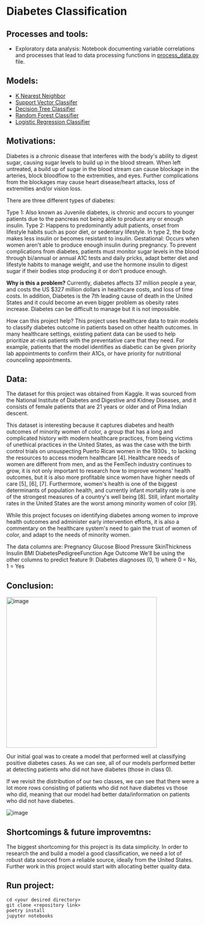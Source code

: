 # Diabetes Classification

## Processes and tools:
* Exploratory data analysis: Notebook documenting variable correlations and processes that lead to data processing functions in [process_data.py](https://github.com/lauxpaux/diabetes_classification/blob/main/process_data.py) file.

## Models: 
* [K Nearest Neighbor](https://github.com/lauxpaux/diabetes_classification/blob/main/01-k-nearest-neighbors.py.ipynb)
* [Support Vector Classifer](https://github.com/lauxpaux/diabetes_classification/blob/main/02-support-vector-classification.py.ipynb)
* [Decision Tree Classifier](https://github.com/lauxpaux/diabetes_classification/blob/main/03-decision-tree-classifier.py.ipynb)
* [Random Forest Classifier](https://github.com/lauxpaux/diabetes_classification/blob/main/04-random-forest-classifier.py.ipynb)
* [Logistic Regression Classifier](https://github.com/lauxpaux/diabetes_classification/blob/main/05-logistic-regression-classifier.py.ipynb)



## Motivations:
Diabetes is a chronic disease that interferes with the body's ability to digest sugar, causing sugar levels to build up in the blood stream. When left untreated, a build up of sugar in the blood stream can cause blockage in the arteries, block bloodflow to the extremities, and eyes. Further complications from the blockages may cause heart disease/heart attacks, loss of extremities and/or vision loss.

There are three different types of diabetes:

Type 1: Also known as Juvenile diabetes, is chronic and occurs to younger patients due to the pancreas not being able to produce any or enough insulin.
Type 2: Happens to predominantly adult patients, onset from lifestyle habits such as poor diet, or sedentary lifestyle. In type 2, the body makes less insulin or becomes resistant to insulin.
Gestational: Occurs when women aren't able to produce enough insulin during pregnancy.
To prevent complications from diabetes, patients must monitor sugar levels in the blood through bi/annual or annual A1C tests and daily pricks, adapt better diet and lifestyle habits to manage weight, and use the hormone insulin to digest sugar if their bodies stop producing it or don't produce enough.

**Why is this a problem?**
Currently, diabetes affects 37 million people a year, and costs the US $327 million dollars in healthcare costs, and loss of time costs. In addition, Diabetes is the 7th leading cause of death in the United States and it could become an even bigger problem as obesity rates increase. Diabetes can be difficult to manage but it is not impossible.

How can this project help? This project uses healthcare data to train models to classify diabetes outcome in patients based on other health outcomes. In many healthcare settings, existing patient data can be used to help prioritize at-risk patients with the preventative care that they need. For example, patients that the model identifies as diabetic can be given priority lab appointments to confirm their A1Cs, or have priority for nutritional counceling appointments.

## Data:
The dataset for this project was obtained from Kaggle. It was sourced from the National Institute of Diabetes and Digestive and Kidney Diseases, and it consists of female patients that are 21 years or older and of Pima Indian descent.

This dataset is interesting because it captures diabetes and health outcomes of minority women of color, a group that has a long and complicated history with modern healthcare practices, from being victims of unethical practices in the United States, as was the case with the birth control trials on unsuspecting Puerto Rican women in the 1930s , to lacking the resources to access modern healthcare [4]. Healthcare needs of women are different from men, and as the FemTech industry continues to grow, it is not only important to research how to improve womens' health outcomes, but it is also more profitable since women have higher needs of care [5], [6], [7]. Furthermore, women's health is one of the biggest determinants of population health, and currently infant mortality rate is one of the strongest measures of a country's well being [8]. Still, infant mortality rates in the United States are the worst among minority women of color [9].

While this project focuses on identifying diabetes among women to improve health outcomes and administer early intervention efforts, it is also a commentary on the healthcare system's need to gain the trust of women of color, and adapt to the needs of minority women.

The data columns are:
Pregnancy
Glucose
Blood Pressure
SkinThickness
Insulin
BMI
DiabetesPedigreeFunction
Age
Outcome
We'll be using the other columns to predict feature 9: Diabetes diagnoses (0, 1) where 0 = No, 1 = Yes


## Conclusion:
<img width="393" alt="image" src="https://user-images.githubusercontent.com/40530704/232136579-db761d30-da32-4ba2-aec4-2e24335a8613.png">

Our initial goal was to create a model that performed well at classifying positive diabetes cases. As we can see, all of our models performed better at detecting patients who did not have diabetes (those in class 0).

If we revisit the distribution of our two classes, we can see that there were a lot more rows consisting of patients who did not have diabetes vs those who did, meaning that our model had better data/information on patients who did not have diabetes.

![image](https://github.com/lauxpaux/diabetes_classification/assets/40530704/84e4b6f2-86d7-46a1-b3aa-e9e83e77d65c)

## Shortcomings & future improvemtns:

The biggest shortcoming for this project is its data simplicity. In order to research the and build a model a good classification, we need a lot of robust data sourced from a reliable source, ideally from the United States. Further work in this project would start with allocating better quality data. 

## Run project: 
```
cd <your desired directory>
git clone <repository link>
poetry install
jupyter notebooks
```
